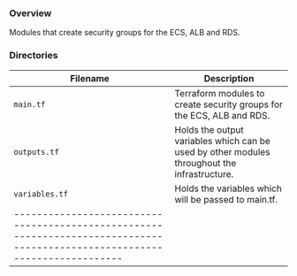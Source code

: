 ### Overview

Modules that create security groups for the ECS, ALB and RDS.

### Directories

| Filename          | Description                                                                                           |
|-------------------|-------------------------------------------------------------------------------------------------------|
| `main.tf`         | Terraform modules to create security groups for the ECS, ALB and RDS.                                 |
| `outputs.tf`      | Holds the output variables which can be used by other modules throughout the infrastructure.          |
| `variables.tf`    | Holds the variables which will be passed to main.tf.                                                  |
|---------------------------------------------------------------------------------------------------------------------------|
